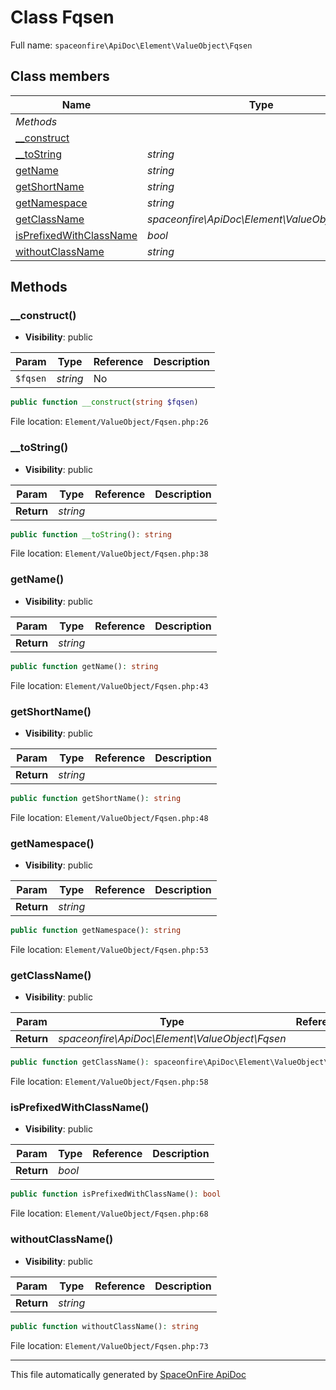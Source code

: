 # Class Fqsen

Full name: `spaceonfire\ApiDoc\Element\ValueObject\Fqsen`

## Class members

| Name                                                                                             | Type                                           | Summary | Additional                   |
| ------------------------------------------------------------------------------------------------ | ---------------------------------------------- | ------- | ---------------------------- |
| _Methods_                                                                                        |                                                |         |                              |
| [\_\_construct](#spaceonfire_apidoc_element_valueobject_fqsen_construct)                         |                                                |         | [📢](# "Visibility: public") |
| [\_\_toString](#spaceonfire_apidoc_element_valueobject_fqsen_tostring)                           | _string_                                       |         | [📢](# "Visibility: public") |
| [getName](#spaceonfire_apidoc_element_valueobject_fqsen_getname)                                 | _string_                                       |         | [📢](# "Visibility: public") |
| [getShortName](#spaceonfire_apidoc_element_valueobject_fqsen_getshortname)                       | _string_                                       |         | [📢](# "Visibility: public") |
| [getNamespace](#spaceonfire_apidoc_element_valueobject_fqsen_getnamespace)                       | _string_                                       |         | [📢](# "Visibility: public") |
| [getClassName](#spaceonfire_apidoc_element_valueobject_fqsen_getclassname)                       | _spaceonfire\ApiDoc\Element\ValueObject\Fqsen_ |         | [📢](# "Visibility: public") |
| [isPrefixedWithClassName](#spaceonfire_apidoc_element_valueobject_fqsen_isprefixedwithclassname) | _bool_                                         |         | [📢](# "Visibility: public") |
| [withoutClassName](#spaceonfire_apidoc_element_valueobject_fqsen_withoutclassname)               | _string_                                       |         | [📢](# "Visibility: public") |

## Methods

<a name="spaceonfire_apidoc_element_valueobject_fqsen_construct"></a>

### \_\_construct()

-   **Visibility**: public

| Param    | Type     | Reference | Description |
| -------- | -------- | --------- | ----------- |
| `$fqsen` | _string_ | No        |             |

```php
public function __construct(string $fqsen)
```

File location: `Element/ValueObject/Fqsen.php:26`

<a name="spaceonfire_apidoc_element_valueobject_fqsen_tostring"></a>

### \_\_toString()

-   **Visibility**: public

| Param      | Type     | Reference | Description |
| ---------- | -------- | --------- | ----------- |
| **Return** | _string_ |           |             |

```php
public function __toString(): string
```

File location: `Element/ValueObject/Fqsen.php:38`

<a name="spaceonfire_apidoc_element_valueobject_fqsen_getname"></a>

### getName()

-   **Visibility**: public

| Param      | Type     | Reference | Description |
| ---------- | -------- | --------- | ----------- |
| **Return** | _string_ |           |             |

```php
public function getName(): string
```

File location: `Element/ValueObject/Fqsen.php:43`

<a name="spaceonfire_apidoc_element_valueobject_fqsen_getshortname"></a>

### getShortName()

-   **Visibility**: public

| Param      | Type     | Reference | Description |
| ---------- | -------- | --------- | ----------- |
| **Return** | _string_ |           |             |

```php
public function getShortName(): string
```

File location: `Element/ValueObject/Fqsen.php:48`

<a name="spaceonfire_apidoc_element_valueobject_fqsen_getnamespace"></a>

### getNamespace()

-   **Visibility**: public

| Param      | Type     | Reference | Description |
| ---------- | -------- | --------- | ----------- |
| **Return** | _string_ |           |             |

```php
public function getNamespace(): string
```

File location: `Element/ValueObject/Fqsen.php:53`

<a name="spaceonfire_apidoc_element_valueobject_fqsen_getclassname"></a>

### getClassName()

-   **Visibility**: public

| Param      | Type                                           | Reference | Description |
| ---------- | ---------------------------------------------- | --------- | ----------- |
| **Return** | _spaceonfire\ApiDoc\Element\ValueObject\Fqsen_ |           |             |

```php
public function getClassName(): spaceonfire\ApiDoc\Element\ValueObject\Fqsen
```

File location: `Element/ValueObject/Fqsen.php:58`

<a name="spaceonfire_apidoc_element_valueobject_fqsen_isprefixedwithclassname"></a>

### isPrefixedWithClassName()

-   **Visibility**: public

| Param      | Type   | Reference | Description |
| ---------- | ------ | --------- | ----------- |
| **Return** | _bool_ |           |             |

```php
public function isPrefixedWithClassName(): bool
```

File location: `Element/ValueObject/Fqsen.php:68`

<a name="spaceonfire_apidoc_element_valueobject_fqsen_withoutclassname"></a>

### withoutClassName()

-   **Visibility**: public

| Param      | Type     | Reference | Description |
| ---------- | -------- | --------- | ----------- |
| **Return** | _string_ |           |             |

```php
public function withoutClassName(): string
```

File location: `Element/ValueObject/Fqsen.php:73`

---

This file automatically generated by [SpaceOnFire ApiDoc](https://github.com/spaceonfire/apidoc)
